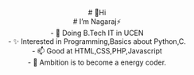 <center> # 👋Hi  
<center> # I’m Nagaraj⚡️ 
<center> - 🌱 Doing B.Tech IT in UCEN
<center> - ✨ Interested in Programming,Basics about Python,C.
<center> - 📫 Good at HTML,CSS,PHP,Javascript
<center> - 💞️ Ambition is to become a energy coder.
<!---
njNagaraj/njNagaraj is a ✨ special ✨ repository because its `README.md` (this file) appears on your GitHub profile.
You can click the Preview link to take a look at your changes.
--->
